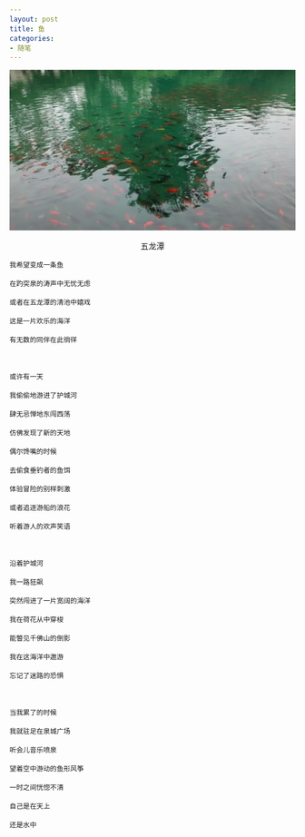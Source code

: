 ```yaml
---
layout: post
title: 鱼
categories:
- 随笔
---
```

![五龙潭](/img/wulongtan.jpg)

<center>五龙潭</center>

	我希望变成一条鱼

	在趵突泉的涛声中无忧无虑

	或者在五龙潭的清池中嬉戏

	这是一片欢乐的海洋

	有无数的同伴在此徜徉



	或许有一天

	我偷偷地游进了护城河

	肆无忌惮地东闯西荡

	仿佛发现了新的天地

	偶尔馋嘴的时候

	去偷食垂钓者的鱼饵

	体验冒险的别样刺激

	或者追逐游船的浪花

	听着游人的欢声笑语



	沿着护城河
	
	我一路狂飙
	
	突然闯进了一片宽阔的海洋
	
	我在荷花从中穿梭
	
	能瞥见千佛山的倒影
	
	我在这海洋中遨游
	
	忘记了迷路的恐惧
	
	
	
	当我累了的时候
	
	我就驻足在泉城广场
	
	听会儿音乐喷泉
	
	望着空中游动的鱼形风筝
	
	一时之间恍惚不清
	
	自己是在天上
	
	还是水中

